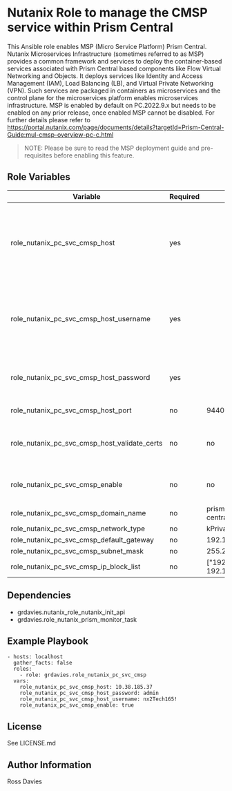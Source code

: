 # Nutanix Role to manage the CMSP service within Prism Central

This Ansible role enables MSP (Micro Service Platform) Prism Central. Nutanix Microservices Infrastructure (sometimes referred to as MSP) provides a common framework and services to deploy the container-based services associated with Prism Central based components like Flow Virtual Networking and Objects. It deploys services like Identity and Access Management (IAM), Load Balancing (LB), and Virtual Private Networking (VPN). Such services are packaged in containers as microservices and the control plane for the microservices platform enables microservices infrastructure. MSP is enabled by default on PC.2022.9.x but needs to be enabled on any prior release, once enabled MSP cannot be disabled. For further details please refer to https://portal.nutanix.com/page/documents/details?targetId=Prism-Central-Guide:mul-cmsp-overview-pc-c.html 

> NOTE: Please be sure to read the MSP deployment guide and pre-requisites before enabling this feature. 

## Role Variables

| Variable                                      | Required | Default                        | Choices                                                                         | Comments                                                                                                                                           |
|-----------------------------------------------|----------|--------------------------------|---------------------------------------------------------------------------------|----------------------------------------------------------------------------------------------------------------------------------------------------|
| role_nutanix_pc_svc_cmsp_host                 | yes      |                                |                                                                                 | The IP address or FQDN for the Prism (Element or Central) to which you want to connect.                                                            |
| role_nutanix_pc_svc_cmsp_host_username        | yes      |                                |                                                                                 | A valid username with appropriate rights to access the Nutanix API.                                                                                |
| role_nutanix_pc_svc_cmsp_host_password        | yes      |                                |                                                                                 | A valid password for the supplied username.                                                                                                        |
| role_nutanix_pc_svc_cmsp_host_port            | no       | 9440                           |                                                                                 | The Prism TCP port.                                                                                                                                |
| role_nutanix_pc_svc_cmsp_host_validate_certs  | no       | no                             | yes / no                                                                        | Whether to check if Prism UI certificates are valid.                                                                                               |
| role_nutanix_pc_svc_cmsp_enable               | no       | no                             | yes / no                                                                        | Whether to enable CMSP or not.                                                                                                                     |
| role_nutanix_pc_svc_cmsp_domain_name          | no       | prism-central.cluster.local    |                                                                                 |                                                                                                                                                    |
| role_nutanix_pc_svc_cmsp_network_type         | no       | kPrivateNetwork                |                                                                                 |                                                                                                                                                    |
| role_nutanix_pc_svc_cmsp_default_gateway      | no       | 192.168.5.1                    |                                                                                 |                                                                                                                                                    |
| role_nutanix_pc_svc_cmsp_subnet_mask          | no       | 255.255.255.0                  |                                                                                 |                                                                                                                                                    |
| role_nutanix_pc_svc_cmsp_ip_block_list        | no       | ["192.168.5.2 192.168.5.64", ] |                                                                                 |                                                                                                                                                    |

## Dependencies

- grdavies.nutanix_role_nutanix_init_api
- grdavies.role_nutanix_prism_monitor_task

## Example Playbook

```
- hosts: localhost
  gather_facts: false
  roles:
    - role: grdavies.role_nutanix_pc_svc_cmsp
  vars:
    role_nutanix_pc_svc_cmsp_host: 10.38.185.37
    role_nutanix_pc_svc_cmsp_host_password: admin
    role_nutanix_pc_svc_cmsp_host_username: nx2Tech165!
    role_nutanix_pc_svc_cmsp_enable: true
```

## License

See LICENSE.md

## Author Information

Ross Davies
